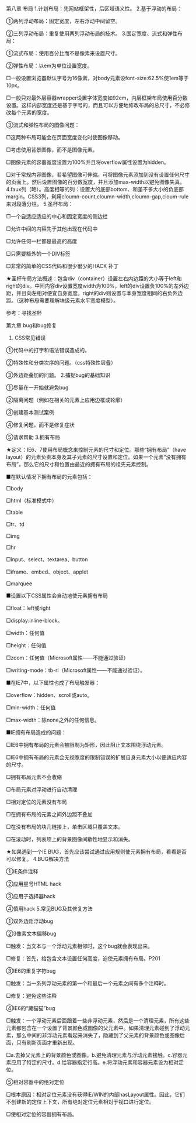 第八章 布局
1.计划布局：先网站框架性，后区域语义性。
2.基于浮动的布局：

①两列浮动布局：固定宽度，左右浮动中间留空。

②三列浮动布局：重复使用两列浮动布局的技术。
3.固定宽度、流式和弹性布局：

①流式布局：使用百分比而不是像素来设置尺寸。

②弹性布局：以em为单位设置宽度。

□一般设置浏览器默认字号为16像素，对body元素设font-size:62.5%使1em等于10px。

□一般只对最外层容器wrapper设置字体宽度如92em，内层框架布局使用百分数设置。这样内部宽度还是基于字号的，而且可以方便地修改布局的总尺寸，不必修改每个元素的宽度。

③流式和弹性布局的图像问题：

□这两种布局可能会在页面宽度变化时使图像移动。

□考虑使用背景图像，而不是图像元素。

□图像元素的容器宽度设置为100%并且将overflow属性设置为hidden。

□对于常规内容图像，若希望图像可伸缩。可将图像元素添加到没有设置任何尺寸的页面上。然后设置图像的百分数宽度，并且添加max-width以避免图像失真。
4.faux列（略）。高度相等的列：设置大的底部bottom、和差不多大小的负底部margin。CSS3列，利用cloumn-count,cloumn-width,cloumn-gap,cloum-rule来对段落分栏。
5.圣杯布局：

□一个自适应适应的中心和固定宽度的侧边栏

□允许中间的内容先于其他出现在代码中

□允许任何一栏都是最高的高度

□只需要额外的一个DIV标签

□非常的简单的CSS代码和很少很少的HACK 补丁

★圣杯布局方法概述：包含div（container）设置左右内边距的大小等于left和right的div。中间内容div设置宽度width为100%，left的div设置负100%的左外边距，并且向左相对便宜自身宽度。right的div则设置与本身宽度相同的右负外边距。（这种布局需要理解块级元素水平宽度模型）。

参考：寻找圣杯

 

第九章 bug和bug修复
1. CSS常见错误

①代码中的打字和语法错误造成的。

②特殊性和分类次序的问题。（css特殊性层叠）

③外边距叠加的问题。
2.捕捉bug的基础知识

①尽量在一开始就避免bug

②隔离问题（例如在相关的元素上应用边框或轮廓）

③创建基本测试案例

④修复问题，而不是修复症状

⑤请求帮助
3.拥有布局

★定义：IE6、7使用布局概念来控制元素的尺寸和定位。那些“拥有布局”（have layout）的元素负责本身及其子元素的尺寸设置和定位。如果一个元素“没有拥有布局”，那么它的尺寸和位置由最近的拥有布局的祖先元素控制。

■在默认情况下拥有布局的元素包括：

□body

□html（标准模式中）

□table

□tr、td

□img

□hr

□input、select、textarea、button

□iframe、embed、object、applet

□marquee

■设置以下CSS属性会自动地使元素拥有布局

□float：left或right

□display:inline-block。

□width：任何值

□height：任何值

□zoom：任何值（Microsoft属性——不能通过验证）

□writing-mode：tb-rl（Microsoft属性——不能通过验证）。

■在IE7中，以下属性也成了布局触发器：

□overflow：hidden、scroll或auto。

□min-width：任何值

□max-width：除none之外的任何信息。

■IE拥有布局造成的问题：

□IE6中拥有布局的元素会被限制为矩形，因此阻止文本围绕浮动元素。

□IE6中拥有布局的元素会无视宽度的限制错误的扩展自身元素大小以便适应内容的尺寸。

□拥有布局元素不会收缩

□布局元素对浮动进行自动清理

□相对定位的元素没有布局

□在拥有布局的元素之间外边距不叠加

□在没有布局的块几链接上，单击区域只覆盖文本。

□在滚动时，列表项上的背景图像间歇性地显示和消失。

★如果遇到一个IE BUG，首先应该尝试通过应用规则使元素拥有布局，看看是否可以修复。
4.BUG解决方法

①IE条件注释

②应用星号HTML hack

③应用子选择器hack

④慎用hack
5.常见BUG及其修复方法

①双外边距浮动bug

②3像素文本偏移bug

□触发：当文本与一个浮动元素相邻时，这个bug就会表现出来。

□修复：首先，给包含文本设置任何高度，迫使元素拥有布局。P201

③IE6的重复字符bug

□触发：当一系列浮动元素的第一个和最后一个元素之间有多个注释时。

□修复：避免这些注释

④IE6的“藏猫猫”bug

□触发：一个浮动元素后面跟着一些非浮动元素，然后是一个清理元素，所有这些元素都包含在一个设置了背景颜色或图像的父元素中。如果清理元素碰到了浮动元素，那么中间的非浮动元素看起来消失了，隐藏到了父元素的背景颜色或图像后面，只有刷新页面才重新出现。

□a.去掉父元素上的背景颜色或图像。b.避免清理元素与浮动元素接触。c.容器元素应用了特定的尺寸。d.给容器指定行高。e.将浮动元素和容器元素设为相对定位。

⑤相对容器中的绝对定位

□根本原因：相对定位元素没有获得IE/WIN的内部hasLayout属性。因此，它们不创建新的定位上下文，所有绝对定位元素相对于视口进行定位。

□使相对定位的容器拥有布局。
